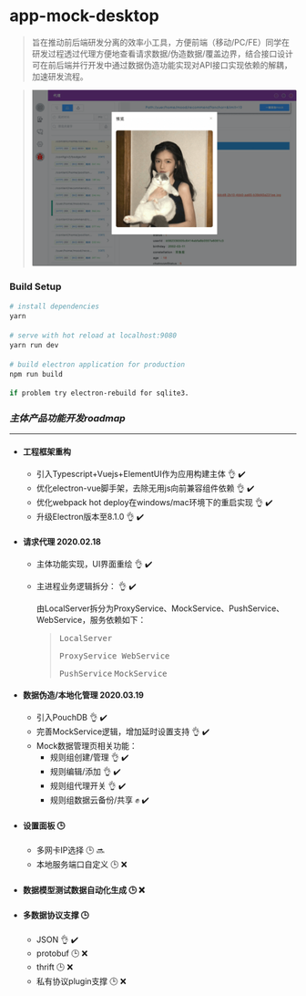 # app-mock-desktop

> 旨在推动前后端研发分离的效率小工具，方便前端（移动/PC/FE）同学在研发过程透过代理方便地查看请求数据/伪造数据/覆盖边界，结合接口设计可在前后端并行开发中通过数据伪造功能实现对API接口实现依赖的解耦，加速研发流程。

> ![avatar](./snapshot.png)

### Build Setup

``` bash
# install dependencies
yarn

# serve with hot reload at localhost:9080
yarn run dev

# build electron application for production
npm run build

if problem try electron-rebuild for sqlite3.

```

### ***主体产品功能开发roadmap***
---
+ #### 工程框架重构 
    - 引入Typescript+Vuejs+ElementUI作为应用构建主体 :ok_hand: :heavy_check_mark:
    - 优化electron-vue脚手架，去除无用js向前兼容组件依赖 :ok_hand: :heavy_check_mark:
    - 优化webpack hot deploy在windows/mac环境下的重启实现 :ok_hand: :heavy_check_mark:
    - 升级Electron版本至8.1.0 :ok_hand: :heavy_check_mark:

+ #### 请求代理 2020.02.18
    - 主体功能实现，UI界面重绘 :ok_hand: :heavy_check_mark:
    - 主进程业务逻辑拆分： :ok_hand: :heavy_check_mark:

        由LocalServer拆分为ProxyService、MockService、PushService、WebService，服务依赖如下：
        > <kbd>LocalServer</kbd>
        >
        > <kbd>ProxyService </kbd>       <kbd>WebService</kbd>
        >
        > <kbd>PushService</kbd>  <kbd>MockService</kbd>
    
+ #### 数据伪造/本地化管理 2020.03.19
    + 引入PouchDB :ok_hand: :heavy_check_mark:
    + 完善MockService逻辑，增加延时设置支持 :ok_hand: :heavy_check_mark:
    + Mock数据管理页相关功能： 
        - 规则组创建/管理 :ok_hand: :heavy_check_mark:
        - 规则编辑/添加 :ok_hand: :heavy_check_mark:
        - 规则组代理开关 :ok_hand: :heavy_check_mark:
        - 规则组数据云备份/共享 :fist: :heavy_check_mark:

+ #### 设置面板 :clock3:
    + 多网卡IP选择 :clock3: :soon:
    + 本地服务端口自定义 :clock3: :x:

+ #### 数据模型测试数据自动化生成 :clock3: :x:

+ #### 多数据协议支撑 :clock3:
    + JSON :ok_hand: :heavy_check_mark:
    + protobuf :clock3: :x:
    + thrift :clock3: :x:
    + 私有协议plugin支撑 :clock3: :x: